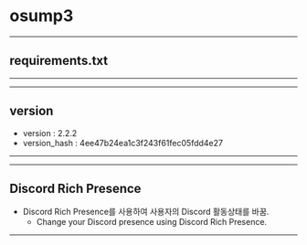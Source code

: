 # osump3
---
## requirements.txt
---
---
## version
- version : 2.2.2
- version_hash : 4ee47b24ea1c3f243f61fec05fdd4e27
---
---
## Discord Rich Presence

- Discord Rich Presence를 사용하여 사용자의 Discord 활동상태를 바꿈.
    - Change your Discord presence using Discord Rich Presence.
---